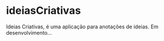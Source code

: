 # ideiasCriativas
Ideias Criativas, é uma aplicação para anotações de ideias. Em desenvolvimento...
